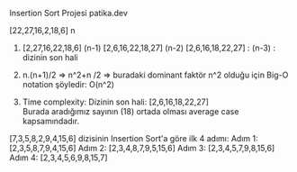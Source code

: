 Insertion Sort Projesi
patika.dev

[22,27,16,2,18,6]       n

1.  [2,27,16,22,18,6]   (n-1)
    [2,6,16,22,18,27]   (n-2)
    [2,6,16,18,22,27] : (n-3) : dizinin son hali
    
2.  n.(n+1)/2 => n^2+n /2 => buradaki dominant faktör n^2 olduğu için Big-O notation şöyledir: O(n^2)

3.  Time complexity: 
      Dizinin son hali: [2,6,16,18,22,27]  
      Burada aradığımız sayının (18) ortada olması average case kapsamındadır.
      
[7,3,5,8,2,9,4,15,6] dizisinin Insertion Sort'a göre ilk 4 adımı:
  Adım 1: [2,3,5,8,7,9,4,15,6]
  Adım 2: [2,3,4,8,7,9,5,15,6]
  Adım 3: [2,3,4,5,7,9,8,15,6]
  Adım 4: [2,3,4,5,6,9,8,15,7]
